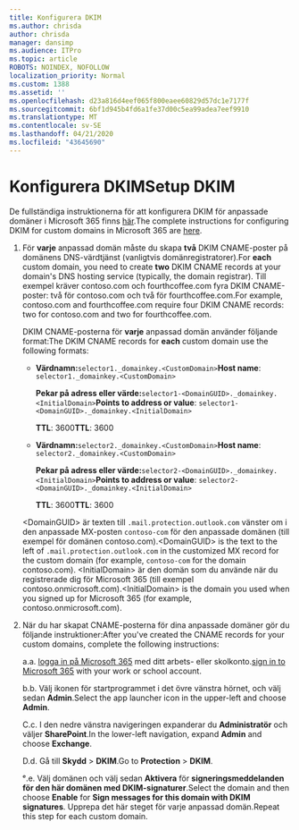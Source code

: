 ```yaml
---
title: Konfigurera DKIM
ms.author: chrisda
author: chrisda
manager: dansimp
ms.audience: ITPro
ms.topic: article
ROBOTS: NOINDEX, NOFOLLOW
localization_priority: Normal
ms.custom: 1388
ms.assetid: ''
ms.openlocfilehash: d23a816d4eef065f800eaee60829d57dc1e7177f
ms.sourcegitcommit: 6bf1d945b4fd6a1fe37d00c5ea99adea7eef9910
ms.translationtype: MT
ms.contentlocale: sv-SE
ms.lasthandoff: 04/21/2020
ms.locfileid: "43645690"
---
```

# <a name="setup-dkim"></a><span data-ttu-id="8cac8-102">Konfigurera DKIM</span><span class="sxs-lookup"><span data-stu-id="8cac8-102">Setup DKIM</span></span>

<span data-ttu-id="8cac8-103">De fullständiga instruktionerna för att konfigurera DKIM för anpassade domäner i Microsoft 365 finns [här](https://docs.microsoft.com/office365/SecurityCompliance/use-dkim-to-validate-outbound-email#what-you-need-to-do-to-manually-set-up-dkim-in-office-365).</span><span class="sxs-lookup"><span data-stu-id="8cac8-103">The complete instructions for configuring DKIM for custom domains in Microsoft 365 are [here](https://docs.microsoft.com/office365/SecurityCompliance/use-dkim-to-validate-outbound-email#what-you-need-to-do-to-manually-set-up-dkim-in-office-365).</span></span>

1. <span data-ttu-id="8cac8-104">För **varje** anpassad domän måste du skapa **två** DKIM CNAME-poster på domänens DNS-värdtjänst (vanligtvis domänregistratorer).</span><span class="sxs-lookup"><span data-stu-id="8cac8-104">For **each** custom domain, you need to create **two** DKIM CNAME records at your domain's DNS hosting service (typically, the domain registrar).</span></span> <span data-ttu-id="8cac8-105">Till exempel kräver contoso.com och fourthcoffee.com fyra DKIM CNAME-poster: två för contoso.com och två för fourthcoffee.com.</span><span class="sxs-lookup"><span data-stu-id="8cac8-105">For example, contoso.com and fourthcoffee.com require four DKIM CNAME records: two for contoso.com and two for fourthcoffee.com.</span></span>

   <span data-ttu-id="8cac8-106">DKIM CNAME-posterna för **varje** anpassad domän använder följande format:</span><span class="sxs-lookup"><span data-stu-id="8cac8-106">The DKIM CNAME records for **each** custom domain use the following formats:</span></span>

   - <span data-ttu-id="8cac8-107">**Värdnamn:**`selector1._domainkey.<CustomDomain>`</span><span class="sxs-lookup"><span data-stu-id="8cac8-107">**Host name**: `selector1._domainkey.<CustomDomain>`</span></span>

     <span data-ttu-id="8cac8-108">**Pekar på adress eller värde:**`selector1-<DomainGUID>._domainkey.<InitialDomain>`</span><span class="sxs-lookup"><span data-stu-id="8cac8-108">**Points to address or value**: `selector1-<DomainGUID>._domainkey.<InitialDomain>`</span></span>

     <span data-ttu-id="8cac8-109">**TTL**: 3600</span><span class="sxs-lookup"><span data-stu-id="8cac8-109">**TTL**: 3600</span></span>

   - <span data-ttu-id="8cac8-110">**Värdnamn:**`selector2._domainkey.<CustomDomain>`</span><span class="sxs-lookup"><span data-stu-id="8cac8-110">**Host name**: `selector2._domainkey.<CustomDomain>`</span></span>

     <span data-ttu-id="8cac8-111">**Pekar på adress eller värde:**`selector2-<DomainGUID>._domainkey.<InitialDomain>`</span><span class="sxs-lookup"><span data-stu-id="8cac8-111">**Points to address or value**: `selector2-<DomainGUID>._domainkey.<InitialDomain>`</span></span>

     <span data-ttu-id="8cac8-112">**TTL**: 3600</span><span class="sxs-lookup"><span data-stu-id="8cac8-112">**TTL**: 3600</span></span>

   <span data-ttu-id="8cac8-113">\<DomainGUID\> är texten till `.mail.protection.outlook.com` vänster om i den anpassade MX-posten `contoso-com` för den anpassade domänen (till exempel för domänen contoso.com).</span><span class="sxs-lookup"><span data-stu-id="8cac8-113">\<DomainGUID\> is the text to the left of `.mail.protection.outlook.com` in the customized MX record for the custom domain (for example, `contoso-com` for the domain contoso.com).</span></span> <span data-ttu-id="8cac8-114">\<InitialDomain\> är den domän som du använde när du registrerade dig för Microsoft 365 (till exempel contoso.onmicrosoft.com).</span><span class="sxs-lookup"><span data-stu-id="8cac8-114">\<InitialDomain\> is the domain you used when you signed up for Microsoft 365 (for example, contoso.onmicrosoft.com).</span></span>

2. <span data-ttu-id="8cac8-115">När du har skapat CNAME-posterna för dina anpassade domäner gör du följande instruktioner:</span><span class="sxs-lookup"><span data-stu-id="8cac8-115">After you've created the CNAME records for your custom domains, complete the following instructions:</span></span>

   <span data-ttu-id="8cac8-116">a.</span><span class="sxs-lookup"><span data-stu-id="8cac8-116">a.</span></span> <span data-ttu-id="8cac8-117">[logga in på Microsoft 365](https://support.office.microsoft.com/article/e9eb7d51-5430-4929-91ab-6157c5a050b4) med ditt arbets- eller skolkonto.</span><span class="sxs-lookup"><span data-stu-id="8cac8-117">[sign in to Microsoft 365](https://support.office.microsoft.com/article/e9eb7d51-5430-4929-91ab-6157c5a050b4) with your work or school account.</span></span>

   <span data-ttu-id="8cac8-118">b.</span><span class="sxs-lookup"><span data-stu-id="8cac8-118">b.</span></span> <span data-ttu-id="8cac8-119">Välj ikonen för startprogrammet i det övre vänstra hörnet, och välj sedan **Admin**.</span><span class="sxs-lookup"><span data-stu-id="8cac8-119">Select the app launcher icon in the upper-left and choose **Admin**.</span></span>

   <span data-ttu-id="8cac8-120">C.</span><span class="sxs-lookup"><span data-stu-id="8cac8-120">c.</span></span> <span data-ttu-id="8cac8-121">I den nedre vänstra navigeringen expanderar du **Administratör** och väljer **SharePoint**.</span><span class="sxs-lookup"><span data-stu-id="8cac8-121">In the lower-left navigation, expand **Admin** and choose **Exchange**.</span></span>

   <span data-ttu-id="8cac8-122">D.</span><span class="sxs-lookup"><span data-stu-id="8cac8-122">d.</span></span> <span data-ttu-id="8cac8-123">Gå till **Skydd** > **DKIM**.</span><span class="sxs-lookup"><span data-stu-id="8cac8-123">Go to **Protection** > **DKIM**.</span></span>

   <span data-ttu-id="8cac8-124">ᵉ.</span><span class="sxs-lookup"><span data-stu-id="8cac8-124">e.</span></span> <span data-ttu-id="8cac8-125">Välj domänen och välj sedan **Aktivera** för **signeringsmeddelanden för den här domänen med DKIM-signaturer**.</span><span class="sxs-lookup"><span data-stu-id="8cac8-125">Select the domain and then choose **Enable** for **Sign messages for this domain with DKIM signatures**.</span></span> <span data-ttu-id="8cac8-126">Upprepa det här steget för varje anpassad domän.</span><span class="sxs-lookup"><span data-stu-id="8cac8-126">Repeat this step for each custom domain.</span></span>
